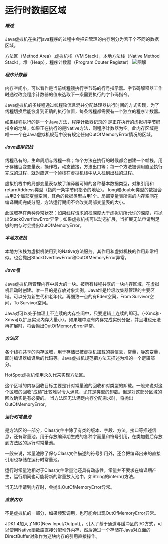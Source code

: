 运行时数据区域
========
##### 概述
Java虚拟机在执行java程序的过程中会把它管理的内存划分为若干个不同的数据区域。

方法区（Method Area）,虚拟机栈（VM Stack），本地方法栈（Native Method Stack），堆（Heap），程序计数器（Program Couter Register）
![图解](https://upload-images.jianshu.io/upload_images/8907519-88132a26a2e08b2b.png?imageMogr2/auto-orient/strip%7CimageView2/2/w/1240)

##### 程序计数器
内存空间小，可以看作是当前线程锁执行字节码的行号指示器。字节码解释器工作时通过改变程序计数器的值来选取下一条需要执行的字节码指令。

Java虚拟机的多线程通过线程轮流且混并分配处理器执行时间的方式实现，为了线程切换后能恢复到正确的执行位置，每条线程都需要有一个独立的程序计数器。

如果线程执行的是一个Java方法，程序计数器记录的 是正在执行的虚拟机字节码指令的地址，如果正在执行的是Native方法，则程序计数器为空。此内存区域是唯一一个在Java虚拟机规范中没有规定任何OutOfMemoryError情况的区域。

##### Java虚拟机栈
线程私有的，生命周期与线程一样；每个方法在执行的时候都会创建一个帧栈，用于存储巨变变量表，操作栈，动态链接，方法出口等；每一个方法被调用直至执行完成的过程，就对应这一个帧栈在虚拟机栈中从入栈到出栈的过程。

虚拟机栈中的局部变量表存放了编译器可知的各种基本数据类型，对象引用和returnAddress类型（指向一条字节码指令的地址）。
long和double类型的数据会占用2个局部变量空间，其余的数据类型占用1个。局部变量表所需的内存空间在编译期间完成分配，方法运行期间不会改变局部变量表的大小。

此区域存在两种异常状况：如果线程请求的栈深度大于虚拟机所允许的深度，将抛出StackOverflowError异常；如果虚拟机栈可以动态扩展，当扩展无法申请到足够的内存时会抛出OutOfMemoryError。
##### 本地方法栈
本地方法栈为虚拟机使用到的Native方法服务。其作用和虚拟机栈的作用非常相似。也会抛出StackOverflowError和OutOfMemoryError异常。
##### Java堆
Java虚拟机所管理内存中最大的一块。被所有线程共享的一块内存区域，在虚拟机启动时创建。唯一目的是存放对象实例。Java堆是垃圾收集器管理的主要区域。可以分为新生代和老年代。再细致一点的有Eden空间，From Survivor空间，To Survivor空间。

Java对可以处于物理上不连续的内存空间中，只要逻辑上连续的即可。（-Xmx和-Xms可以扩展实现内存大量小）。如果堆中没有内存完成实例分配，并且堆也无法再扩展时，将会抛出OutOfMemoryError异常。
##### 方法区
各个线程共享的内存区域，用于存储已被虚拟机加载的类信息，常量，静态变量，即时编译器编译后的代码等。Java虚拟机规范把方法去描述为堆的一个逻辑部分。

HotSpot虚拟机使用永久代来实现方法区。

这个区域的内存回收目标主要是针对常量池的回收和对类型的卸载。一般来说对这个区域的回收“成绩”比较难以令人满意，尤其是类型的卸载。但是对这部分区域的回收确实是有必要的。
当方法区无法满足内存分配需求时，将抛出OutOfMemoryError。
##### 运行时常量池
是方法区的一部分，Class文件中除了有类的版本、字段、方法。接口等描述信息，还有常量池。用于存放编译期生成的各种字面量和符号引用，在类加载后存放到方法区的运行时常量池。

一般来说，常量池除了保存Class文件描述的符号引用外，还会把编译出来的直接引用也存储在运行时常量池。

运行时常量池相对于Class文件常量池还具有动态性，常量并不要求在编译期产生，运行期间也可能将新的常量放入池中，如String的intern()方法。

当无法申请到内存时，会抛出OutOfMemoryError异常。
##### 直接内存
不是虚拟机的一部分，如果频繁调用，也可能会出现OutOfMemoryError异常。

JDK1.4加入了NIO(New Input/Output),，引入了基于通道与缓冲区的I/O方式，可以使用Native函数库直接分配堆外内存，然后通过一个存储在Java对立面的DirectBuffer对象作为这块内存的引用直接操作。
